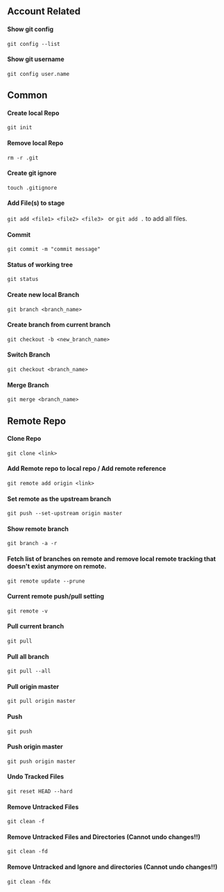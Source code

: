 ## Account Related

#### Show git config 
``` git config --list ```
#### Show git username 
``` git config user.name ```

## Common 

#### Create local Repo 
``` git init ```
#### Remove local Repo 
``` rm -r .git ```
#### Create git ignore 
``` touch .gitignore ```
#### Add File(s) to stage 
``` git add <file1> <file2> <file3>  ```   or ``` git add . ``` to add all files.
#### Commit 
``` git commit -m "commit message" ```
#### Status of working tree 
``` git status ```
#### Create new local Branch 
``` git branch <branch_name> ```
#### Create branch from current branch 
``` git checkout -b <new_branch_name> ```
#### Switch Branch 
``` git checkout <branch_name> ```
#### Merge Branch 
``` git merge <branch_name> ```

## Remote Repo 
#### Clone Repo 
``` git clone <link> ```
#### Add Remote repo to local repo / Add remote reference 
``` git remote add origin <link> ```
#### Set remote as the upstream branch 
``` git push --set-upstream origin master ```
#### Show remote branch
``` git branch -a -r ```
#### Fetch list of branches on remote and remove local remote tracking that doesn't exist anymore on remote.
``` git remote update --prune ```
#### Current remote push/pull setting 
``` git remote -v ```
#### Pull current branch
``` git pull ```
#### Pull all branch 
``` git pull --all ```
#### Pull origin master 
``` git pull origin master ```
#### Push 
``` git push ```
#### Push origin master 
``` git push origin master ```
#### Undo Tracked Files 
``` git reset HEAD --hard ```
#### Remove Untracked Files 
``` git clean -f ```
#### Remove Untracked Files and Directories (Cannot undo changes!!)
``` git clean -fd ```
#### Remove Untracked and Ignore and directories (Cannot undo changes!!)
``` git clean -fdx ```

